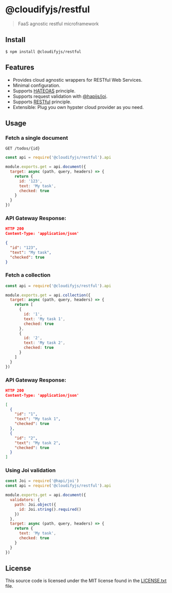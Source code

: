 # @cloudifyjs/restful

> FaaS agnostic restful microframework

## Install

```$ npm install @cloudifyjs/restful```

## Features

* Provides cloud agnostic wrappers for RESTful Web Services.
* Minimal configuration.
* Supports [HATEOAS](https://restfulapi.net/hateoas/) principle.
* Supports request validation with [@hapijs/joi](https://github.com/hapijs/joi).
* Supports [RESTful](https://restfulapi.net/) principle.
* Extensible: Plug you own hypster cloud provider as you need.

## Usage

### Fetch a single document

```GET /todos/{id}```

```javascript
const api = require('@cloudifyjs/restful').api

module.exports.get = api.document({
  target: async (path, query, headers) => {
    return {
      id: '123',
      text: 'My task',
      checked: true
    }
  }
})
```

### API Gateway Response:
```json
HTTP 200
Content-Type: 'application/json'

{
  "id": "123",
  "text": "My task",
  "checked": true
}
```

### Fetch a collection

```javascript
const api = require('@cloudifyjs/restful').api

module.exports.get = api.collection({
  target: async (path, query, headers) => {
    return [
      {
        id: '1',
        text: 'My task 1',
        checked: true
      },
      {
        id: '2',
        text: 'My task 2',
        checked: true
      }
    ]
  }
})
```

### API Gateway Response:

```json
HTTP 200
Content-Type: 'application/json'

[
  {
    "id": "1",
    "text": "My task 1",
    "checked": true
  },
  {
    "id": "2",
    "text": "My task 2",
    "checked": true
  }
]
```

### Using Joi validation

```javascript
const Joi = require('@hapi/joi')
const api = require('@cloudifyjs/restful').api

module.exports.get = api.document({
  validators: {
    path: Joi.object({
      id: Joi.string().required()
    })
  },
  target: async (path, query, headers) => {
    return {
      text: 'My task',
      checked: true
    }
  }
})
```

## License

This source code is licensed under the MIT license found in
the [LICENSE.txt](https://github.com/cloudifyjs/restful/blob/master/LICENSE) file.
